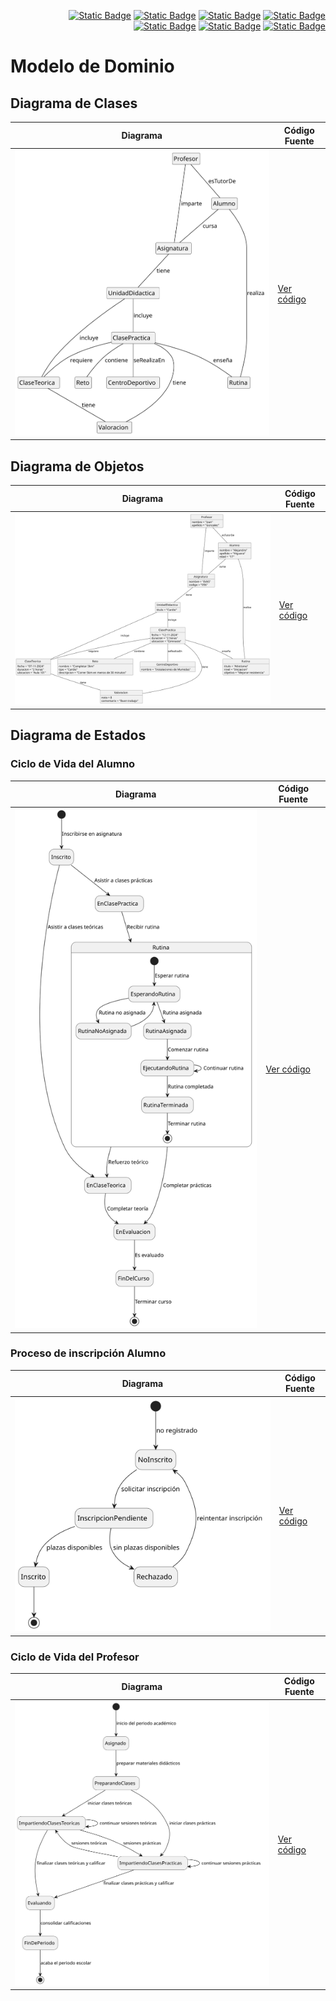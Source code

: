 <div align=right>

[![Static Badge](https://img.shields.io/badge/Inicio-e54d4c?style=flat-square&logo=kasasmart&logoColor=FFFFFF)](/README.md) [![Static Badge](https://img.shields.io/badge/Modelo%20del%20Dominio-e54d4c?style=flat-square&logo=stackshare&logoColor=FFFFFF)](/MdD/README.md) [![Static Badge](https://img.shields.io/badge/Actores-e54d4c?style=flat-square&logo=stackshare&logoColor=FFFFFF)](/Documentos/Actores/Actores.md) [![Static Badge](https://img.shields.io/badge/Casos%20de%20Uso-e54d4c?style=flat-square&logo=stackshare&logoColor=FFFFFF)](/Documentos/CasosUso/README.md) [![Static Badge](https://img.shields.io/badge/Diagramas%20de%20Contexto-e54d4c?style=flat-square&logo=stackshare&logoColor=FFFFFF)](/Documentos/DiagramasDeContexto/README.md) [![Static Badge](https://img.shields.io/badge/CdU%20Detallados-e54d4c?style=flat-square&logo=stackshare&logoColor=FFFFFF)](/Documentos/DetallarCasosDeUso/README.md) [![Static Badge](https://img.shields.io/badge/Prototipado-e54d4c?style=flat-square&logo=stackshare&logoColor=FFFFFF)](/Documentos/MockUp/PrototipoCdU.md) 

</div>

# Modelo de Dominio

## Diagrama de Clases 
| Diagrama | Código Fuente |
|----------|---------------|
| ![Diagrama de Clases](../Documentos/Imagenes/DiagramaClases/diagramaDeClases.svg)| [Ver código](../Documentos/ModelosUML/evas.puml) |

## Diagrama de Objetos 
| Diagrama | Código Fuente |
|----------|---------------|
| ![Diagrama de Objetos](../Documentos/Imagenes/DiagramaObjetos/DiagramaObjetos.svg)| [Ver código](../Documentos/diagramaDeObjetos/diagramaDeObjetos.puml) |

## Diagrama de Estados 

### Ciclo de Vida del Alumno
| Diagrama | Código Fuente |
|----------|---------------|
| ![Ciclo de Vida del Alumno](../Documentos/Imagenes/DiagramaEstados/cicloDeVidaAlumno.svg)| [Ver código](../Documentos/diagramaDeEstados/Alumnos/CicloDeVidaAlumno.puml) |

### Proceso de inscripción Alumno
| Diagrama | Código Fuente |
|----------|---------------|
| ![Proceso de inscripción Alumno](../Documentos/Imagenes/DiagramaEstados/procesoDeInscripcionAlumno.svg)| [Ver código](../Documentos/diagramaDeEstados/Alumnos/ProcesoDeInscripcionAlumno.puml) |

### Ciclo de Vida del Profesor
| Diagrama | Código Fuente |
|----------|---------------|
| ![Ciclo de Vida del Profesor](../Documentos/Imagenes/DiagramaEstados/cicloDeVidaProfesor.svg)| [Ver código](../Documentos/diagramaDeEstados/Profesor/cicloDeVidaProfesor.puml) |

